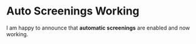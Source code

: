 # Auto Screenings Working

I am happy to announce that **automatic screenings** are enabled and now working.